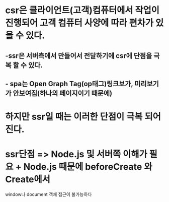 # csr은 클라이언트(고객)컴퓨터에서 작업이 진행되어 고객 컴퓨터 사양에 따라 편차가 있을 수 있다.
## -ssr은 서버측에서 만들어서 전달하기에 csr에 단점을 극복 할 수 있다.
## - spa는 Open Graph Tag(op태그)링크보가, 미리보기가 안보여짐(하나의 페이지이기 때문에)

# 하지만 ssr일 때는 이러한 단점이 극복 되어 진다.

# ssr단점 => Node.js 및 서버쪽 이해가 필요 + Node.js 때문에 beforeCreate 와 Create에서 
window나 document 객체 접근이 불가능하다
